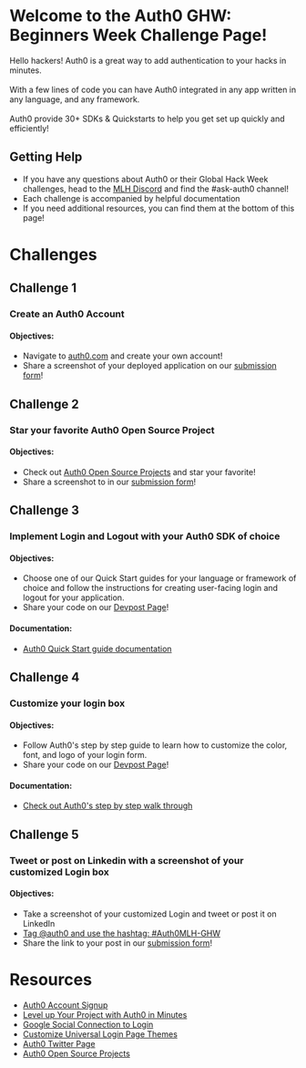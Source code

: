 # Welcome to the Auth0 GHW: Beginners Week Challenge Page!

Hello hackers! Auth0 is a great way to add authentication to your hacks in minutes. <br><br>
With a few lines of code you can have Auth0 integrated in any app written in any language, and any framework.  <br><br> 
Auth0 provide 30+ SDKs & Quickstarts to help you get set up quickly and efficiently!

## Getting Help 

* If you have any questions about Auth0 or their Global Hack Week challenges, head to the [MLH Discord](https://discord.mlh.io/) and find the #ask-auth0 channel!
* Each challenge is accompanied by helpful documentation
* If you need additional resources, you can find them at the bottom of this page! 


# Challenges

## Challenge 1
### Create an Auth0 Account
#### Objectives: 
* Navigate to [auth0.com](https://mlh.link/ghwbeginner25-auth0-signup) and create your own account! 
* Share a screenshot of your deployed application on our [submission form](https://mlh.link/ghwform)!

## Challenge 2 
### Star your favorite Auth0 Open Source Project
#### Objectives: 
* Check out [Auth0 Open Source Projects](https://mlh.link/ghwbeginner25-auth0-opensource) and star your favorite! 
* Share a screenshot to in our [submission form](https://mlh.link/ghwform)!

## Challenge 3 
### Implement Login and Logout with your Auth0 SDK of choice
#### Objectives: 
* Choose one of our Quick Start guides for your language or framework of choice and follow the instructions for creating user-facing login and logout for your application.
* Share your code on our [Devpost Page](https://mlh.link/ghwdevpost)! 

#### Documentation: 
* [Auth0 Quick Start guide documentation](https://mlh.link/ghwbeginner25-auth0-getstarted)

## Challenge 4 
### Customize your login box
#### Objectives: 
* Follow Auth0's step by step guide to learn how to customize the color, font, and logo of your login form.
* Share your code on our [Devpost Page](https://mlh.link/ghwdevpost)! 

#### Documentation:
* [Check out Auth0's step by step walk through](https://mlh.link/ghwbeginner25-auth0-universal)

## Challenge 5
### Tweet or post on Linkedin with a screenshot of your customized Login box
#### Objectives: 
* Take a screenshot of your customized Login and tweet or post it on LinkedIn
* [Tag @auth0 and use the hashtag: #Auth0MLH-GHW](https://mlh.link/ghwbeginner25-auth0-twitter)
* Share the link to your post in our [submission form](https://mlh.link/ghwform)!

# Resources
* [Auth0 Account Signup](https://mlh.link/ghwbeginner25-auth0-signup)
* [Level up Your Project with Auth0 in Minutes](https://mlh.link/ghwbeginner25-auth0-getstarted)
* [Google Social Connection to Login](https://mlh.link/ghwbeginner25-auth0-googleconnect)
* [Customize Universal Login Page Themes](https://mlh.link/ghwbeginner25-auth0-universal)
* [Auth0 Twitter Page](https://mlh.link/ghwbeginner25-auth0-twitter)
* [Auth0 Open Source Projects](https://mlh.link/ghwos-auth0-opensource)
